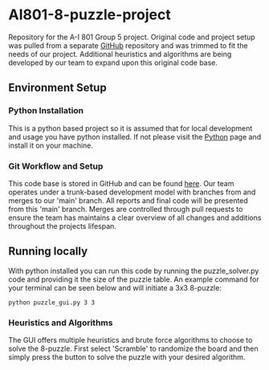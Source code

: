 # AI801-8-puzzle-project
Repository for the A-I 801 Group 5 project. Original code and project setup was pulled from a separate [GitHub](https://github.com/JohnHofbauer/Artificial-Intelligence/tree/main/Assignment%203) repository and was trimmed to fit the needs of our project. Additional heuristics and algorithms are being developed by our team to expand upon this original code base.

## Environment Setup

### Python Installation
This is a python based project so it is assumed that for local development and usage you have python installed. If not please visit the [Python](https://www.python.org/downloads/) page and install it on your machine. 

### Git Workflow and Setup
This code base is stored in GitHub and can be found [here](https://github.com/JohnnyZ67/AI801-8-puzzle-project). Our team operates under a trunk-based development model with branches from and merges to our 'main' branch. All reports and final code will be presented from this 'main' branch. Merges are controlled through pull requests to ensure the team has maintains a clear overview of all changes and additions throughout the projects lifespan.

## Running locally
With python installed you can run this code by running the puzzle_solver.py code and providing it the size of the puzzle table. An example command for your terminal can be seen below and will initiate a 3x3 8-puzzle:
```
python puzzle_gui.py 3 3
```
### Heuristics and Algorithms
The GUI offers multiple heuristics and brute force algorithms to choose to solve the 8-puzzle. First select 'Scramble' to randomize the board and then simply press the button to solve the puzzle with your desired algorithm.